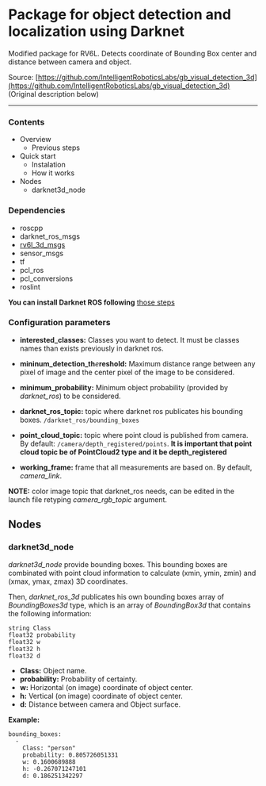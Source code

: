 # Package for object detection and localization using Darknet

Modified package for RV6L. Detects coordinate of Bounding Box center and distance between camera and object.

Source: [https://github.com/IntelligentRoboticsLabs/gb_visual_detection_3d](https://github.com/IntelligentRoboticsLabs/gb_visual_detection_3d) (Original description below)  

***

### Contents
* Overview
  * Previous steps
* Quick start
  * Instalation
  * How it works
* Nodes
  * darknet3d_node

### Dependencies

* roscpp
* darknet_ros_msgs
* [rv6l_3d_msgs](/ros_workspace/src/rv6l_3d_msgs)
* sensor_msgs
* tf
* pcl_ros
* pcl_conversions
* roslint

**You can install Darknet ROS following** [those steps](https://github.com/leggedrobotics/darknet_ros)

### Configuration parameters

* **interested_classes:** Classes you want to detect. It must be classes names than exists previously in darknet ros.

* **mininum_detection_th***e***reshold:** Maximum distance range between any pixel of image and the center pixel of the image to be considered.

* **minimum_probability:** Minimum object probability (provided by *darknet_ros*) to be considered.

* **darknet_ros_topic:** topic where darknet ros publicates his bounding boxes. ``/darknet_ros/bounding_boxes``

* **point_cloud_topic:** topic where point cloud is published from camera. By default: ``/camera/depth_registered/points``. **It is important that point cloud topic be of PointCloud2 type and it be depth_registered**

* **working_frame:** frame that all measurements are based on. By default, *camera_link*.

**NOTE:** color image topic that darknet_ros needs, can be edited in the launch file retyping *camera_rgb_topic* argument.

## Nodes

### darknet3d_node

*darknet3d_node* provide bounding boxes. This bounding boxes are combinated with point cloud information to calculate (xmin, ymin, zmin) and (xmax, ymax, zmax) 3D coordinates.

Then, *darknet_ros_3d* publicates his own bounding boxes array of *BoundingBoxes3d* type, which is an array of *BoundingBox3d* that contains the following information:
```
string Class
float32 probability
float32 w
float32 h
float32 d
```
* **Class:** Object name.
* **probability:** Probability of certainty.
* **w:** Horizontal (on image) coordinate of object center.
* **h:** Vertical (on image) coordinate of object center.
* **d:** Distance between camera and Object surface.

**Example:**

```
bounding_boxes:
  -
    Class: "person"
    probability: 0.805726051331
    w: 0.1600689888
    h: -0.267071247101
    d: 0.186251342297
```
